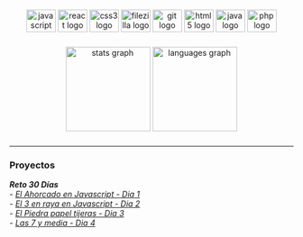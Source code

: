 <h1 align="left"></h1>

###

<div align="center">
  <img src="https://cdn.jsdelivr.net/gh/devicons/devicon/icons/javascript/javascript-original.svg" height="40" width="52" alt="javascript logo"  />
  <img src="https://cdn.jsdelivr.net/gh/devicons/devicon/icons/react/react-original.svg" height="40" width="52" alt="react logo"  />
  <img src="https://cdn.jsdelivr.net/gh/devicons/devicon/icons/css3/css3-original.svg" height="40" width="52" alt="css3 logo"  />
  <img src="https://cdn.jsdelivr.net/gh/devicons/devicon/icons/filezilla/filezilla-plain.svg" height="40" width="52" alt="filezilla logo"  />
  <img src="https://cdn.jsdelivr.net/gh/devicons/devicon/icons/git/git-original.svg" height="40" width="52" alt="git logo"  />
  <img src="https://cdn.jsdelivr.net/gh/devicons/devicon/icons/html5/html5-original.svg" height="40" width="52" alt="html5 logo"  />
  <img src="https://cdn.jsdelivr.net/gh/devicons/devicon/icons/java/java-original.svg" height="40" width="52" alt="java logo"  />
  <img src="https://cdn.jsdelivr.net/gh/devicons/devicon/icons/php/php-original.svg" height="40" width="52" alt="php logo"  />
</div>

###

<div align="center">
  <img src="https://github-readme-stats.vercel.app/api?hide_title=true&hide_rank=true&show_icons=true&include_all_commits=true&count_private=true&disable_animations=false&theme=dark&locale=es&hide_border=true&username=Franmgg" height="150" alt="stats graph"  />
  <img src="https://github-readme-stats.vercel.app/api/top-langs?locale=es&hide_title=false&layout=compact&card_width=320&langs_count=5&theme=dark&hide_border=false&username=Franmgg" height="150" alt="languages graph"  />
</div>

###
----
<h3> Proyectos </h3> 
<strong><em> Reto 30 Días<em> </strong>
<br>
- <a href="https://github.com/Franmgg/js-Day1-Hangman"> El Ahorcado en Javascript - Dia 1 </a><br>
- <a href="https://github.com/Franmgg/js-Day2-TicTacToe"> El 3 en raya en Javascript - Dia 2 </a><br>
- <a href="https://github.com/Franmgg/js-Day3-RockPaperScisor"> El Piedra papel tijeras - Dia 3 </a><br>
- <a href="https://github.com/Franmgg/js-Day4-7-y-media"> Las 7 y media - Dia 4 </a><br>
